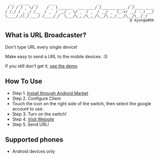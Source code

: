       __  _____  __     ___                   __             __         
     / / / / _ \/ /    / _ )_______  ___ ____/ /______ ____ / /____ ____
    / /_/ / , _/ /__  / _  / __/ _ \/ _ `/ _  / __/ _ `(_-</ __/ -_) __/
    \____/_/|_/____/ /____/_/  \___/\_,_/\_,_/\__/\_,_/___/\__/\__/_/   
                                                             @ kyungw00k

What is URL Broadcaster?
----

Don't type URL every single device!

Make easy to send a URL to the mobile devices. :D

If you still don't get it, [see the demo](http://vimeo.com/35988619 "Demo")

How To Use
----

* Step 1. [Install through Android Market](https://play.google.com/store/apps/details?id=kyungw00k.URLBroadcaster)
* Step 2. Configure Client
 * Touch the icon on the right side of the switch, then select the google account to use.
* Step 3. Turn on the switch!
* Step 4. [Visit Website](http://url-broadcaster.appspot.com/)
* Step 5. Send URL!

Supported phones
----
* Android devices only

